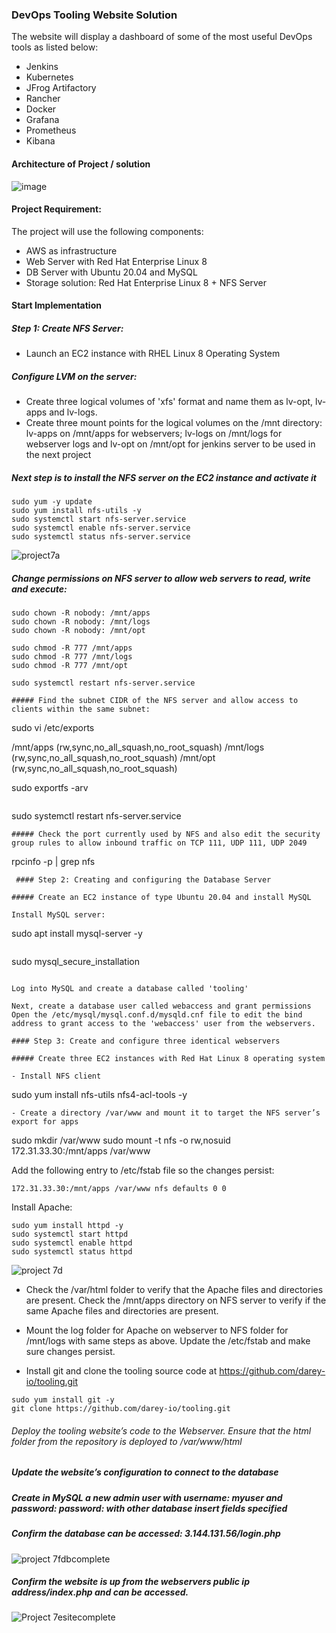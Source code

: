 ### DevOps Tooling Website Solution

The website will display a dashboard of some of the most useful DevOps tools as listed below:
- Jenkins
- Kubernetes
- JFrog Artifactory
- Rancher
- Docker
- Grafana
- Prometheus
- Kibana

#### Architecture of Project / solution

![image](https://user-images.githubusercontent.com/58276505/172155502-f8f9bb0c-432f-46a2-ae99-acd8bc6fc4b4.png)

#### Project Requirement:
The project will use the following components:
- AWS as infrastructure
- Web Server with Red Hat Enterprise Linux 8
- DB Server with Ubuntu 20.04 and MySQL
- Storage solution: Red Hat Enterprise Linux 8 + NFS Server

####  Start Implementation

##### Step 1: Create NFS Server: 

* Launch an EC2 instance with RHEL Linux 8 Operating System

##### Configure LVM on the server: 
- Create three logical volumes of 'xfs' format and name them as lv-opt, lv-apps and lv-logs.
- Create three mount points for the logical volumes on the /mnt directory: lv-apps on /mnt/apps for webservers; lv-logs on /mnt/logs for webserver logs and lv-opt on /mnt/opt for jenkins server to be used in the next project

##### Next step is to install the NFS server on the EC2 instance and activate it
```
sudo yum -y update
sudo yum install nfs-utils -y
sudo systemctl start nfs-server.service
sudo systemctl enable nfs-server.service
sudo systemctl status nfs-server.service
```
![project7a](https://user-images.githubusercontent.com/41236641/130779818-3e5a8791-4ffd-4ab0-bb66-76357b111e5b.JPG)


##### Change permissions on NFS server to allow web servers to read, write and execute:
```
sudo chown -R nobody: /mnt/apps
sudo chown -R nobody: /mnt/logs
sudo chown -R nobody: /mnt/opt

sudo chmod -R 777 /mnt/apps
sudo chmod -R 777 /mnt/logs
sudo chmod -R 777 /mnt/opt

sudo systemctl restart nfs-server.service

##### Find the subnet CIDR of the NFS server and allow access to clients within the same subnet:
```
sudo vi /etc/exports

/mnt/apps <Subnet-CIDR>(rw,sync,no_all_squash,no_root_squash)
/mnt/logs <Subnet-CIDR>(rw,sync,no_all_squash,no_root_squash)
/mnt/opt <Subnet-CIDR>(rw,sync,no_all_squash,no_root_squash)

sudo exportfs -arv
```
```
sudo systemctl restart nfs-server.service
```
##### Check the port currently used by NFS and also edit the security group rules to allow inbound traffic on TCP 111, UDP 111, UDP 2049
```
rpcinfo -p | grep nfs
```
 #### Step 2: Creating and configuring the Database Server

##### Create an EC2 instance of type Ubuntu 20.04 and install MySQL

Install MySQL server:
```
sudo apt install mysql-server -y
```
```
sudo mysql_secure_installation
```

Log into MySQL and create a database called 'tooling'

Next, create a database user called webaccess and grant permissions
Open the /etc/mysql/mysql.conf.d/mysqld.cnf file to edit the bind address to grant access to the 'webaccess' user from the webservers.

#### Step 3: Create and configure three identical webservers

##### Create three EC2 instances with Red Hat Linux 8 operating system

- Install NFS client 
```
sudo yum install nfs-utils nfs4-acl-tools -y
```
- Create a directory /var/www and mount it to target the NFS server’s export for apps
```
sudo mkdir /var/www
sudo mount -t nfs -o rw,nosuid 172.31.33.30:/mnt/apps /var/www
  
Add the following entry to /etc/fstab file so the changes persist:
```
172.31.33.30:/mnt/apps /var/www nfs defaults 0 0
```
Install Apache:
```
sudo yum install httpd -y
sudo systemctl start httpd
sudo systemctl enable httpd
sudo systemctl status httpd
```
![project 7d](https://user-images.githubusercontent.com/41236641/130780750-74c83432-4f29-4f2c-942f-5b31a16a1ae5.JPG)
- Check the /var/html folder to verify that the Apache files and directories are present. Check the /mnt/apps directory on NFS server to verify if the same Apache files and directories are present.

- Mount the log folder for Apache on webserver to NFS folder for /mnt/logs with same steps as above. Update the /etc/fstab and make sure changes persist.
- Install git and clone the tooling source code at https://github.com/darey-io/tooling.git
``` 
sudo yum install git -y
git clone https://github.com/darey-io/tooling.git
```
###### Deploy the tooling website’s code to the Webserver. Ensure that the html folder from the repository is deployed to /var/www/html
#####  Update the website’s configuration to connect to the database
##### Create in MySQL a new admin user with username: myuser and password: password: with other database insert fields specified
##### Confirm the database can be accessed: 3.144.131.56/login.php
![project 7fdbcomplete](https://user-images.githubusercontent.com/41236641/130782769-aa84cffe-bc66-4efa-a59e-af7dc045257b.JPG)
##### Confirm the website is up from the webservers public ip address/index.php and can be accessed.
![Project 7esitecomplete](https://user-images.githubusercontent.com/41236641/130782970-2eabf4a0-199f-4a22-bcbc-3e58563969a9.JPG)
